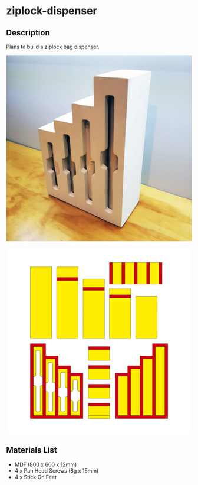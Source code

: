 # ziplock-dispenser

## Description
Plans to build a ziplock bag dispenser.

![Preview](https://raw.githubusercontent.com/nkings10/ziplock-dispenser/master/ziplock-dispenser.jpg)

![Preview](https://raw.githubusercontent.com/nkings10/ziplock-dispenser/master/file-preview.jpg)

## Materials List
- MDF (800 x 600 x 12mm)
- 4 x Pan Head Screws (8g x 15mm)
- 4 x Stick On Feet
